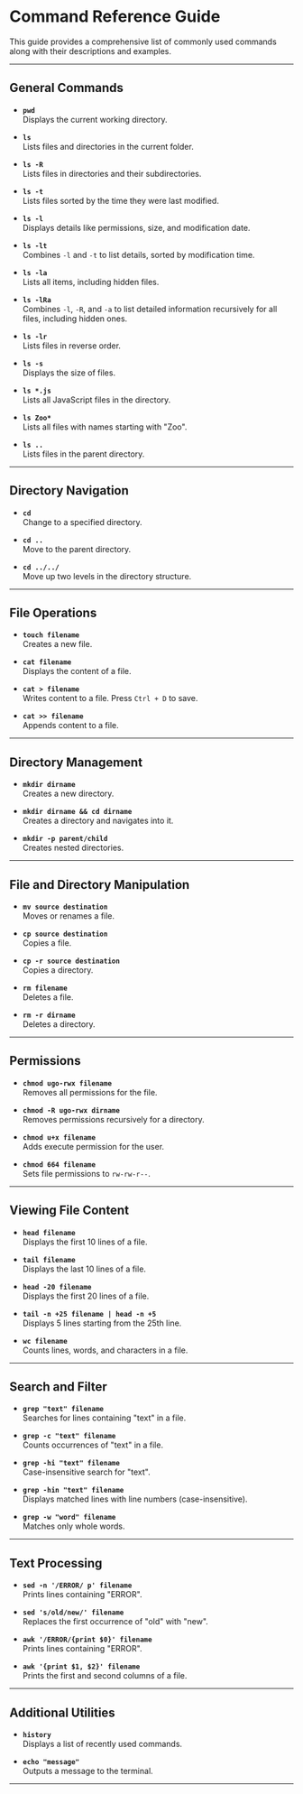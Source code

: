 # Command Reference Guide

This guide provides a comprehensive list of commonly used commands along with their descriptions and examples.

---

## General Commands
- **`pwd`**  
  Displays the current working directory.  

- **`ls`**  
  Lists files and directories in the current folder.  

- **`ls -R`**  
  Lists files in directories and their subdirectories.

- **`ls -t`**  
  Lists files sorted by the time they were last modified.

- **`ls -l`**  
  Displays details like permissions, size, and modification date.

- **`ls -lt`**  
  Combines `-l` and `-t` to list details, sorted by modification time.

- **`ls -la`**  
  Lists all items, including hidden files.

- **`ls -lRa`**  
  Combines `-l`, `-R`, and `-a` to list detailed information recursively for all files, including hidden ones.

- **`ls -lr`**  
  Lists files in reverse order.

- **`ls -s`**  
  Displays the size of files.

- **`ls *.js`**  
  Lists all JavaScript files in the directory.

- **`ls Zoo*`**  
  Lists all files with names starting with "Zoo".

- **`ls ..`**  
  Lists files in the parent directory.

---

## Directory Navigation
- **`cd`**  
  Change to a specified directory.  

- **`cd ..`**  
  Move to the parent directory.  

- **`cd ../../`**  
  Move up two levels in the directory structure.  

---

## File Operations
- **`touch filename`**  
  Creates a new file.  

- **`cat filename`**  
  Displays the content of a file.  

- **`cat > filename`**  
  Writes content to a file. Press `Ctrl + D` to save.  

- **`cat >> filename`**  
  Appends content to a file.  

---

## Directory Management
- **`mkdir dirname`**  
  Creates a new directory.  

- **`mkdir dirname && cd dirname`**  
  Creates a directory and navigates into it.  

- **`mkdir -p parent/child`**  
  Creates nested directories.  

---

## File and Directory Manipulation
- **`mv source destination`**  
  Moves or renames a file.  

- **`cp source destination`**  
  Copies a file.  

- **`cp -r source destination`**  
  Copies a directory.  

- **`rm filename`**  
  Deletes a file.  

- **`rm -r dirname`**  
  Deletes a directory.  

---

## Permissions
- **`chmod ugo-rwx filename`**  
  Removes all permissions for the file.  

- **`chmod -R ugo-rwx dirname`**  
  Removes permissions recursively for a directory.  

- **`chmod u+x filename`**  
  Adds execute permission for the user.  

- **`chmod 664 filename`**  
  Sets file permissions to `rw-rw-r--`.

---

## Viewing File Content
- **`head filename`**  
  Displays the first 10 lines of a file.  

- **`tail filename`**  
  Displays the last 10 lines of a file.  

- **`head -20 filename`**  
  Displays the first 20 lines of a file.  

- **`tail -n +25 filename | head -n +5`**  
  Displays 5 lines starting from the 25th line.  

- **`wc filename`**  
  Counts lines, words, and characters in a file.  

---

## Search and Filter
- **`grep "text" filename`**  
  Searches for lines containing "text" in a file.  

- **`grep -c "text" filename`**  
  Counts occurrences of "text" in a file.  

- **`grep -hi "text" filename`**  
  Case-insensitive search for "text".  

- **`grep -hin "text" filename`**  
  Displays matched lines with line numbers (case-insensitive).  

- **`grep -w "word" filename`**  
  Matches only whole words.  

---

## Text Processing
- **`sed -n '/ERROR/ p' filename`**  
  Prints lines containing "ERROR".  

- **`sed 's/old/new/' filename`**  
  Replaces the first occurrence of "old" with "new".  

- **`awk '/ERROR/{print $0}' filename`**  
  Prints lines containing "ERROR".  

- **`awk '{print $1, $2}' filename`**  
  Prints the first and second columns of a file.  

---

## Additional Utilities
- **`history`**  
  Displays a list of recently used commands.  

- **`echo "message"`**  
  Outputs a message to the terminal.  

---


